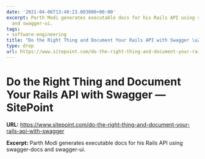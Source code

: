 ```yaml
---
date: '2021-04-06T13:40:23.003000+00:00'
excerpt: Parth Modi generates executable docs for his Rails API using swagger-docs
  and swagger-ui.
tags:
- software-engineering
title: "Do the Right Thing and Document Your Rails API with Swagger \u2014 SitePoint"
type: drop
url: https://www.sitepoint.com/do-the-right-thing-and-document-your-rails-api-with-swagger
---
```


# Do the Right Thing and Document Your Rails API with Swagger — SitePoint

**URL:** https://www.sitepoint.com/do-the-right-thing-and-document-your-rails-api-with-swagger

**Excerpt:** Parth Modi generates executable docs for his Rails API using swagger-docs and swagger-ui.
